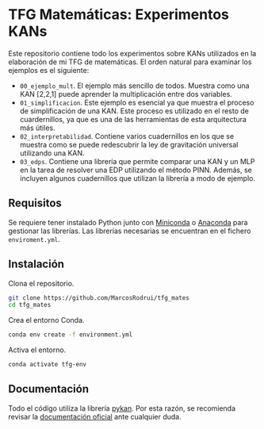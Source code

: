 # TFG Matemáticas: Experimentos KANs

Este repositorio contiene todo los experimentos sobre KANs utilizados en la elaboración de mi TFG de matemáticas. El orden natural para examinar los ejemplos es el siguiente:
- `00_ejemplo_mult`. El ejemplo más sencillo de todos. Muestra como una KAN [2,2,1] puede aprender la multiplicación entre dos variables.
- `01_simplificacion`. Este ejemplo es esencial ya que muestra el proceso de simplificación de una KAN. Este proceso es utilizado en el resto de cuardernillos, ya que es una de las herramientas de esta arquitectura más útiles.
- `02_interpretabilidad`. Contiene varios cuadernillos en los que se muestra como se puede redescubrir la ley de gravitación universal utilizando una KAN.
- `03_edps`. Contiene una librería que permite comparar una KAN y un MLP en la tarea de resolver una EDP utilizando el método PINN. Además, se incluyen algunos cuadernillos que utilizan la librería a modo de ejemplo.

## Requisitos
Se requiere tener instalado Python junto con [Miniconda](https://www.anaconda.com/docs/getting-started/miniconda/main) o [Anaconda](https://www.anaconda.com/) para gestionar las librerías. Las librerías necesarias se encuentran en el fichero `enviroment.yml`.

## Instalación
Clona el repositorio.
```bash
git clone https://github.com/MarcosRodrui/tfg_mates
cd tfg_mates
```

Crea el entorno Conda.
```bash
conda env create -f environment.yml
```

Activa el entorno.
```bash
conda activate tfg-env
```

## Documentación
Todo el código utiliza la librería [pykan](https://github.com/KindXiaoming/pykan). Por esta razón, se recomienda revisar la [documentación oficial](https://kindxiaoming.github.io/pykan/) ante cualquier duda.
